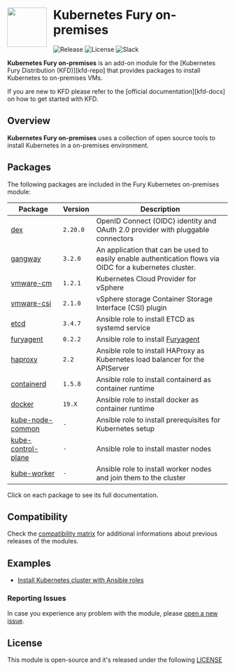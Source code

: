 <h1>
    <img src="https://github.com/sighupio/fury-distribution/blob/master/docs/assets/fury-epta-white.png?raw=true" align="left" width="90" style="margin-right: 15px"/>
    Kubernetes Fury on-premises
</h1>

![Release](https://img.shields.io/badge/Latest%20Release-v1.20.15-blue)
![License](https://img.shields.io/github/license/sighupio/fury-kubernetes-on-premises?label=License)
![Slack](https://img.shields.io/badge/slack-@kubernetes/fury-yellow.svg?logo=slack&label=Slack)

<!-- <KFD-DOCS> -->

**Kubernetes Fury on-premises** is an add-on module for the [Kubernetes Fury Distribution (KFD)][kfd-repo] that provides
packages to install Kubernetes to on-premises VMs.

If you are new to KFD please refer to the [official documentation][kfd-docs] on how to get started with KFD.

## Overview

**Kubernetes Fury on-premises** uses a collection of open source tools to install Kubernetes in a on-premises environment.

## Packages

The following packages are included in the Fury Kubernetes on-premises module:

| Package                                              | Version  | Description                                                                                              |
|------------------------------------------------------|----------|----------------------------------------------------------------------------------------------------------|
| [dex](katalog/dex)                                   | `2.20.0` | OpenID Connect (OIDC) identity and OAuth 2.0 provider with pluggable connectors                          |
| [gangway](katalog/gangway)                           | `3.2.0`  | An application that can be used to easily enable authentication flows via OIDC for a kubernetes cluster. |
| [vmware-cm](katalog/vmware-cm)                       | `1.2.1`  | Kubernetes Cloud Provider for vSphere                                                                    |
| [vmware-csi](katalog/vmware-csi)                     | `2.1.0`  | vSphere storage Container Storage Interface (CSI) plugin                                                 |
| [etcd](roles/etcd)                                   | `3.4.7`  | Ansible role to install ETCD as systemd service                                                          |
| [furyagent](roles/furyagent)                         | `0.2.2`  | Ansible role to install [Furyagent](https://github.com/sighupio/furyagent)                               |
| [haproxy](roles/haproxy)                             | `2.2`    | Ansible role to install HAProxy as Kubernetes load balancer for the APIServer                            |
| [containerd](roles/containerd)                       | `1.5.8`  | Ansible role to install containerd as container runtime                                                  |
| [docker](roles/docker)                               | `19.X`   | Ansible role to install docker as container runtime                                                      |
| [kube-node-common](roles/kube-node-common)           | `-`      | Ansible role to install prerequisites for Kubernetes setup                                               |
| [kube-control-plane](roles/kube-control-plane)       | `-`      | Ansible role to install master nodes                                                                     |
| [kube-worker](roles/kube-worker)                     | `-`      | Ansible role to install worker nodes and join them to the cluster                                        |

Click on each package to see its full documentation.

## Compatibility

Check the [compatibility matrix][compatibility-matrix] for additional informations about previous releases of the modules.

## Examples

- [Install Kubernetes cluster with Ansible roles](examples/playbooks)

<!-- Links -->

[compatibility-matrix]: https://github.com/sighupio/fury-kubernetes-on-premises/blob/master/docs/COMPATIBILITY_MATRIX.md

<!-- </KFD-DOCS> -->

<!-- <FOOTER> -->

### Reporting Issues

In case you experience any problem with the module, please [open a new issue](https://github.com/sighupio/fury-kubernetes-on-premises/issues/new/choose).

## License

This module is open-source and it's released under the following [LICENSE](LICENSE)

<!-- </FOOTER> -->
